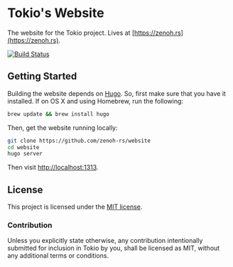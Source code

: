 # Tokio's Website

The website for the Tokio project. Lives at [https://zenoh.rs](https://zenoh.rs).

[![Build Status](https://travis-ci.org/zenoh-rs/website.svg?branch=master)](https://travis-ci.org/zenoh-rs/website)

## Getting Started

Building the website depends on [Hugo](http://gohugo.io). So, first make sure
that you have it installed. If on OS X and using Homebrew, run the following:

```sh
brew update && brew install hugo
```

Then, get the website running locally:

```sh
git clone https://github.com/zenoh-rs/website
cd website
hugo server
```

Then visit [http://localhost:1313](http://localhost:1313).

## License

This project is licensed under the [MIT license](LICENSE).

### Contribution

Unless you explicitly state otherwise, any contribution intentionally submitted
for inclusion in Tokio by you, shall be licensed as MIT, without any additional
terms or conditions.
